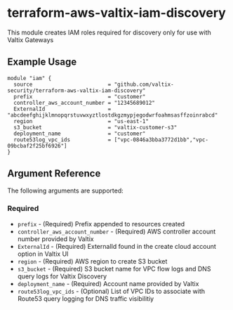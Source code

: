 # terraform-aws-valtix-iam-discovery
This module creates IAM roles required for discovery only for use with Valtix Gateways

## Example Usage
```hcl
module "iam" {
  source                        = "github.com/valtix-security/terraform-aws-valtix-iam-discovery"
  prefix                        = "customer"
  controller_aws_account_number = "12345689012"
  ExternalId                    = "abcdeefghijklmnopqrstuvwxyztlostdkgzmypjegodwrfoahmsasffzoinrabcd"
  region                        = "us-east-1"
  s3_bucket                     = "valtix-customer-s3"
  deployment_name               = "customer"
  route53log_vpc_ids            = ["vpc-0846a3bba3772d1bb","vpc-09bcbaf2f25bf6926"]
}
```

## Argument Reference

The following arguments are supported:
### Required
* `prefix` - (Required) Prefix appended to resources created
* `controller_aws_account_number` - (Required) AWS controller account number provided by Valtix
* `ExternalId` - (Required) ExternalId found in the create cloud account option in Valtix UI
* `region` - (Required) AWS region to create S3 bucket
* `s3_bucket` - (Required) S3 bucket name for VPC flow logs and DNS query logs for Valtix Discovery
* `deployment_name` - (Required) Account name provided by Valtix
* `route53log_vpc_ids` - (Optional) List of VPC IDs to associate with Route53 query logging for DNS traffic visibilitiy